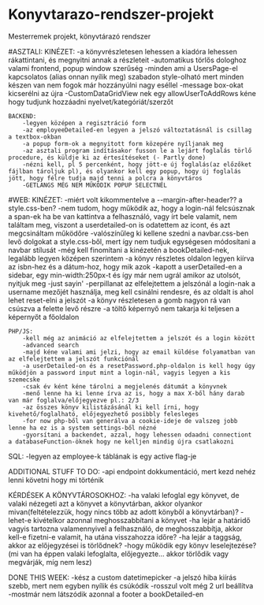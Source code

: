 # Konyvtarazo-rendszer-projekt
Mesterremek projekt, könyvtárazó rendszer


#ASZTALI:
    KINÉZET:
        -a könyvrészletesen lehessen a kiadóra lehessen rákattintani, és megnyitni annak a részleteit
        -automatikus törlős dologhoz valami frontend, popup window szerűség
        -minden ami a UsersPage-el kapcsolatos (alias onnan nyílik meg) szabadon style-olható mert minden készen van nem fogok már hozzányúlni nagy eséllel
        -message box-okat kicserélni az újra
        -CustomDataGridView nek egy allowUserToAddRows kéne hogy tudjunk hozzáadni nyelvet/kategóriát/szerzőt
  


    BACKEND:
        -legyen középen a regisztráció form
        -az employeeDetailed-en legyen a jelszó változtatásnál is csillag a textbox-okban
        -a popup form-ok a megnyitott form közepére nyíljanak meg
        -az asztali program indításakor fusson le a lejárt foglalás törlő procedure, és küldje ki az értesítéseket (- Partly done)
        -nézni kell, pl 5 percenként, hogy jött-e új foglalás(az előzőket fájlban tároljuk pl), és olyankor kell egy popup, hogy új foglalás jött, hogy félre tudja majd tenni a polcra a könyvtáros
        -GETLANGS MÉG NEM MŰKÖDIK POPUP SELECTNÉL

#WEB:
    KINÉZET:
        -miért volt kikommentelve a --margin-after-header?? a style.css-ben?
        -nem tudom, hogy működik az, hogy a login-nál felcsúsznak a span-ek ha be van kattintva a felhasználó, vagy írt bele valamit, nem találtam meg, viszont a userdetailed-on is odatettem az icont, és azt megcsináltam működőre
        -valószínűleg ki kellene szedni a navbar.css-ben levő dolgokat a style.css-ből, mert így nem tudjuk egységesen módosítani a navbar stílusát
        -még kell finomítani a kinézetén a bookDetailed-nek, legalább legyen középen szerintem
        -a könyv részletes oldalon legyen kiírva az isbn-hez és a dátum-hoz, hogy mik azok
        -kapott a userDetailed-en a sidebar, egy min-width:250px-t és így már nem ugrál amikor az utolsót, nyitjuk meg -just sayin'
        -perpillanat az elfelejtettem a jelszónál a login-nak a username mezőjét használja, meg kell csinálni rendesre, és az oldalt is ahol lehet reset-elni a jelszót
        -a könyv részletesen a gomb nagyon rá van csúszva a felette levő részre
        -a töltő képernyő nem takarja ki teljesen a képernyőt a főoldalon
        
        

    PHP/JS:
        -kell még az animáció az elfelejtettem a jelszót és a login között
        -advanced search
        -majd kéne valami ami jelzi, hogy az email küldése folyamatban van az elfelejtettem a jelszót funkciónál
        -a userDetailed-on és a resetPassword.php-oldalon is kell hogy úgy működjön a password input mint a login-nál, vagyis legyen a kis szemecske
        -csak év ként kéne tárolni a megjelenés dátumát a könyvnek
        -menő lenne ha ki lenne írva az is, hogy a max X-ből hány darab van már foglalva/előjegyezve pl.: 2/3
        -az összes könyv kilistázásánál ki kell írni, hogy kivehető/foglalható, előjegyezhető posibbly felesleges
        -for now php-ből van generálva a cookie-ideje de valszeg jobb lenne ha ez is a system settings-ből nézné
        -gyorsítani a backendet, azzal, hogy lehessen odaadni connectiont a databaseFunction-öknek hogy ne kelljen mindig újra csatlakozni

SQL:
    -legyen az employee-k táblának is egy active flag-je


ADDITIONAL STUFF TO DO:
-api endpoint dokkumentáció, mert kezd nehéz lenni követni hogy mi történik

KÉRDÉSEK A KÖNYVTÁROSOKHOZ:
-ha valaki lefoglal egy könyvet, de valaki nézegeti azt a könyvet a könyvtárban, akkor olyankor mivan(feltételezzük, hogy nincs több az adott könyből a könyvtárban)?
-lehet-e kivételkor azonnal meghosszabbítani a könyvet
-ha lejár a határidő vagyis tartozna valamennyivel a felhasználó, de meghosszabbítja, akkor kell-e fizetni-e valamit, ha utána visszahozza időre?
-ha lejár a taggság, akkor az előjegyzései is törlődnek?
-hogy működik egy könyv leselejtezése? (mi van ha éppen valaki lefoglalta, előjegyezte... akkor törlődik vagy megvárják, míg nem lesz)


DONE THIS WEEK:
-kész a custom datetimepicker
-a jelszó hiba kiírás szebb, mert nem egyben nyílik és csúkódik 
-rosszul volt még 2 url beállítva
-mostmár nem látszódik azonnal a footer a bookDetailed-en
